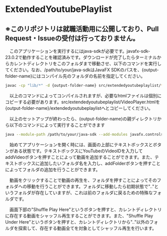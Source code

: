 # ExtendedYoutubePlaylist

## ※このリポジトリは就職活動用に公開しており、Pull Request・Issueの受付は行っておりません。

　このアプリケーションを実行するにはjava-sdkが必要です。javafx-sdk-23.0.2で動作することを確認済みです。ダウンロードが完了したらターミナルからカレントディレクトリをこのフォルダまで移動させ、以下のコマンドを実行してください。なお、/path/to/your/java-sdkはJavaFX SDKのパスを、{output-folder-name}にはコンパイル先のフォルダの名前を指定してください。

```bash
javac -cp "lib/*" -d {output-folder-name} src/extendedyoutubeplaylist/*.java --module-path /path/to/your/java-sdk --add-modules javafx.controls,javafx.fxml,javafx.graphics,javafx.web
```

　以上のコマンドによってコンパイルされますが、必要なhtmlファイルは個別にコピーする必要があります。src/extendedyoutubeplaylist/VideoPlayer.htmlを{output-folder-name}/extendedyoutubeplaylistへとコピーしてください。

　以上のセットアップが終わったら、(output-folder-name)の親ディレクトリから以下のコマンドによって実行することができます
```bash
java --module-path /path/to/your/java-sdk --add-modules javafx.controls,javafx.fxml,javafx.graphics,javafx.web --add-opens javafx.graphics/com.sun.javafx.sg.prism=ALL-UNNAMED --add-opens javafx.web/com.sun.javafx.webkit=ALL-UNNAMED -cp "lib/*:{output-folder-name}" extendedyoutubeplaylist.Main
```

　始めてアプリケーションを開く時には、画面の上部にテキストボックスとボタンがある状態です。テキストボックスにYouTubeのVideoIDを入力してaddVideoボタンを押すことによって動画を追加することができます。また、テキストボックスに追加したいフォルダ名を入力し、addFolderボタンを押すことによってフォルダの追加を行うことができます。
 
　動画をクリックすることで動画の再生を、フォルダを押すことによってそのフォルダへの移動を行うことができます。フォルダに移動したら初期状態で".."というフォルダが存在していますが、これは前のフォルダに戻るための特殊なフォルダです。
 
　画面下部の"Shuffle Play Here"というボタンを押すと、カレントディレクトリに存在する動画をシャッフル再生することができます。また、"Shuffle Play Under Here"というボタンを押すと、カレントディレクトリから".."以外のフォルダを探索して、存在する動画全てを対象としてシャッフル再生を行います。
